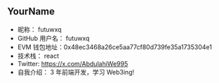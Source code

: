 ## YourName

- 昵称： futuwxq
- GitHub 用户名： futuwxq
- EVM 钱包地址：0x48ec3468a26ce5aa77cf80d739fe35a1735304e1
- 技术栈： react
- Twitter: https://x.com/AbdulahiWe995
- 自我介绍： 3 年前端开发，学习 Web3ing!
